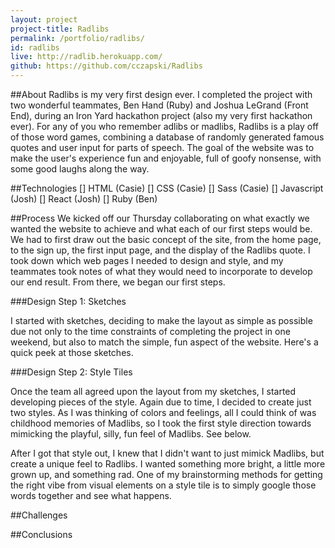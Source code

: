 ```yaml
---
layout: project
project-title: Radlibs
permalink: /portfolio/radlibs/
id: radlibs
live: http://radlib.herokuapp.com/
github: https://github.com/cczapski/Radlibs
---
```


##About
Radlibs is my very first design ever. I completed the project with two wonderful teammates, Ben Hand (Ruby) and Joshua LeGrand (Front End), during an Iron Yard hackathon project (also my very first hackathon ever). For any of you who remember adlibs or madlibs, Radlibs is a play off of those word games, combining a database of randomly generated famous quotes and user input for parts of speech. The goal of the website was to make the user's experience fun and enjoyable, full of goofy nonsense, with some good laughs along the way. 

##Technologies
[] HTML (Casie)
[] CSS (Casie)
[] Sass (Casie)
[] Javascript (Josh)
[] React (Josh)
[] Ruby (Ben)

##Process
We kicked off our Thursday collaborating on what exactly we wanted the website to achieve and what each of our first steps would be. We had to first draw out the basic concept of the site, from the home page, to the sign up, the first input page, and the display of the Radlibs quote. I took down which web pages I needed to design and style, and my teammates took notes of what they would need to incorporate to develop our end result. From there, we began our first steps.

###Design Step 1: Sketches

I started with sketches, deciding to make the layout as simple as possible due not only to the time constraints of completing the project in one weekend, but also to match the simple, fun aspect of the website. Here's a quick peek at those sketches.


###Design Step 2: Style Tiles

Once the team all agreed upon the layout from my sketches, I started developing pieces of the style. Again due to time, I decided to create just two styles. As I was thinking of colors and feelings, all I could think of was childhood memories of Madlibs, so I took the first style direction towards mimicking the playful, silly, fun feel of Madlibs. See below.


After I got that style out, I knew that I didn't want to just mimick Madlibs, but create a unique feel to Radlibs. I wanted something more bright, a little more grown up, and something rad. One of my brainstorming methods for getting the right vibe from visual elements on a style tile is to simply google those words together and see what happens. 

##Challenges


##Conclusions